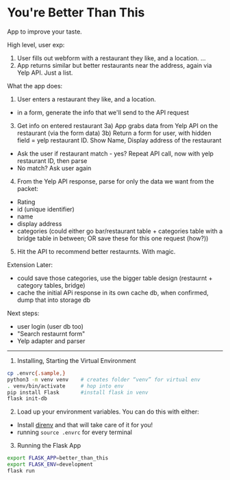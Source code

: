 # You're Better Than This

App to improve your taste.

High level, user exp:
1) User fills out webform with a restaurant they like, and a location.
...
4) App returns similar but better restaurants near the address, again via Yelp API. Just a list.


What the app does:
1) User enters a restaurant they like, and a location.
- in a form, generate the info that we'll send to the API request
<!-- 2) App confirms the location is real via Google Maps API (or similar) [might not need this, Yelp might know]
2a) If real, commit to database. Else, ask user again (maybe with suggestion "did you mean?") -->


3) Get info on entered restaurant
3a) App grabs data from Yelp API on the restaurant (via the form data)
3b) Return a form for user, with hidden field = yelp restaurant ID. Show Name, Display address of the restaurant
- Ask the user if restaurant match - yes? Repeat API call, now with yelp restaurant ID, then parse
- No match? Ask user again

4) From the Yelp API response, parse for only the data we want from the packet:
- Rating
- id (unique identifier)
- name
- display address
- categories (could either go bar/restaurant table + categories table with a bridge table in between; OR save these for this one request (how?))

5) Hit the API to recommend better restaurnts. With magic.

Extension Later:
- could save those categories, use the bigger table design (restaurnt + category tables, bridge)
- cache the initial APi response in its own cache db, when confirmed, dump that into storage db

Next steps:
- user login (user db too)
- "Search restaurnt form"
- Yelp adapter and parser


-----

1) Installing, Starting the Virtual Environment

```bash
cp .envrc{.sample,}
python3 -m venv venv    # creates folder “venv” for virtual env
. venv/bin/activate     # hop into env
pip install Flask       #install flask in venv
flask init-db
```

2) Load up your environment variables. You can do this with either:

- Install [direnv](https://direnv.net/) and that will take care of it for you!
- running `source .envrc` for every terminal

3) Running the Flask App

```bash
export FLASK_APP=better_than_this
export FLASK_ENV=development
flask run
```
